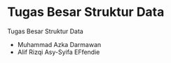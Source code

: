 # Tugas Besar Struktur Data
Tugas Besar Struktur Data
- Muhammad Azka Darmawan
- Alif Rizqi Asy-Syifa EFfendie

